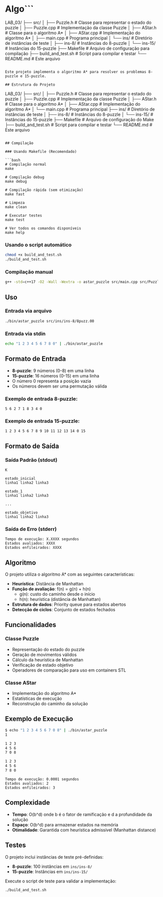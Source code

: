 # Algo```
LAB_03/
├── src/
│   ├── Puzzle.h          # Classe para representar o estado do puzzle
│   ├── Puzzle.cpp        # Implementação da classe Puzzle
│   ├── AStar.h           # Classe para o algoritmo A*
│   ├── AStar.cpp         # Implementação do algoritmo A*
│   ├── main.cpp          # Programa principal
│   └── ins/              # Diretório de instâncias de teste
│       ├── ins-8/        # Instâncias do 8-puzzle
│       └── ins-15/       # Instâncias do 15-puzzle
├── Makefile              # Arquivo de configuração para compilação
├── build_and_test.sh     # Script para compilar e testar
└── README.md            # Este arquivo
```-Puzzle e 15-Puzzle

Este projeto implementa o algoritmo A* para resolver os problemas 8-puzzle e 15-puzzle.

## Estrutura do Projeto

```
LAB_03/
├── src/
│   ├── Puzzle.h          # Classe para representar o estado do puzzle
│   ├── Puzzle.cpp        # Implementação da classe Puzzle
│   ├── AStar.h           # Classe para o algoritmo A*
│   ├── AStar.cpp         # Implementação do algoritmo A*
│   └── main.cpp          # Programa principal
├── ins/                  # Diretório de instâncias de teste
│   ├── ins-8/           # Instâncias do 8-puzzle
│   └── ins-15/          # Instâncias do 15-puzzle
├── Makefile              # Arquivo de configuração do Make
├── build_and_test.sh     # Script para compilar e testar
└── README.md            # Este arquivo
```

## Compilação

### Usando Makefile (Recomendado)

```bash
# Compilação normal
make

# Compilação debug
make debug

# Compilação rápida (sem otimização)
make fast

# Limpeza
make clean

# Executar testes
make test

# Ver todos os comandos disponíveis
make help
```

### Usando o script automático

```bash
chmod +x build_and_test.sh
./build_and_test.sh
```

### Compilação manual

```bash
g++ -std=c++17 -O2 -Wall -Wextra -o astar_puzzle src/main.cpp src/Puzzle.cpp src/AStar.cpp
```

## Uso

### Entrada via arquivo

```bash
./bin/astar_puzzle src/ins/ins-8/8puzz.00
```

### Entrada via stdin

```bash
echo "1 2 3 4 5 6 7 8 0" | ./bin/astar_puzzle
```

## Formato de Entrada

- **8-puzzle**: 9 números (0-8) em uma linha
- **15-puzzle**: 16 números (0-15) em uma linha
- O número 0 representa a posição vazia
- Os números devem ser uma permutação válida

### Exemplo de entrada 8-puzzle:
```
5 6 2 7 1 8 3 4 0
```

### Exemplo de entrada 15-puzzle:
```
1 2 3 4 5 6 7 8 9 10 11 12 13 14 0 15
```

## Formato de Saída

### Saída Padrão (stdout)
```
K

estado_inicial
linha1 linha2 linha3

estado_1
linha1 linha2 linha3

...

estado_objetivo
linha1 linha2 linha3
```

### Saída de Erro (stderr)
```
Tempo de execução: X.XXXX segundos
Estados avaliados: XXXX
Estados enfileirados: XXXX
```

## Algoritmo

O projeto utiliza o algoritmo A* com as seguintes características:

- **Heurística**: Distância de Manhattan
- **Função de avaliação**: f(n) = g(n) + h(n)
  - g(n): custo do caminho desde o início
  - h(n): heurística (distância de Manhattan)
- **Estrutura de dados**: Priority queue para estados abertos
- **Detecção de ciclos**: Conjunto de estados fechados

## Funcionalidades

### Classe Puzzle
- Representação do estado do puzzle
- Geração de movimentos válidos
- Cálculo da heurística de Manhattan
- Verificação de estado objetivo
- Operadores de comparação para uso em containers STL

### Classe AStar
- Implementação do algoritmo A*
- Estatísticas de execução
- Reconstrução do caminho da solução

## Exemplo de Execução

```bash
$ echo "1 2 3 4 5 6 7 0 8" | ./bin/astar_puzzle
1

1 2 3
4 5 6
7 0 8

1 2 3
4 5 6
7 8 0
```

```
Tempo de execução: 0.0001 segundos
Estados avaliados: 2
Estados enfileirados: 3
```

## Complexidade

- **Tempo**: O(b^d) onde b é o fator de ramificação e d a profundidade da solução
- **Espaço**: O(b^d) para armazenar estados na memória
- **Otimalidade**: Garantida com heurística admissível (Manhattan distance)

## Testes

O projeto inclui instâncias de teste pré-definidas:
- **8-puzzle**: 100 instâncias em `ins/ins-8/`
- **15-puzzle**: Instâncias em `ins/ins-15/`

Execute o script de teste para validar a implementação:

```bash
./build_and_test.sh
```
